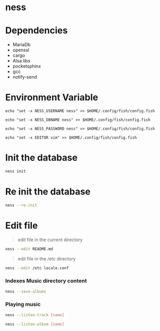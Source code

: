 # ness

# Dependencies

* MariaDb
* openssl
* cargo
* Alsa libs
* pocketsphinx
* gcc
* notify-send

# Environment Variable

```shell
echo "set -x NESS_USERNAME ness" >> $HOME/.config/fish/config.fish
```   

```shell
echo "set -x NESS_DBNAME ness" >> $HOME/.config/fish/config.fish
```

```shell
echo "set -x NESS_PASSWORD ness" >> $HOME/.config/fish/config.fish
```

```shell
echo "set -x EDITOR vim" >> $HOME/.config/fish/config.fish
```

# Init the database

```bash
ness init 
```

# Re init the database

```bash
ness --re-init 
```


# Edit file

> edit file in the current directory

```bash
ness --edit README.md 
```

> edit file in the /etc directory

```bash
ness --edit /etc locale.conf 
```

### Indexes Music directory content

```bash
ness --save-albums
```

### Playing music

```bash
ness --listen-track [name]
```

```bash
ness --listen-album [name]
```
